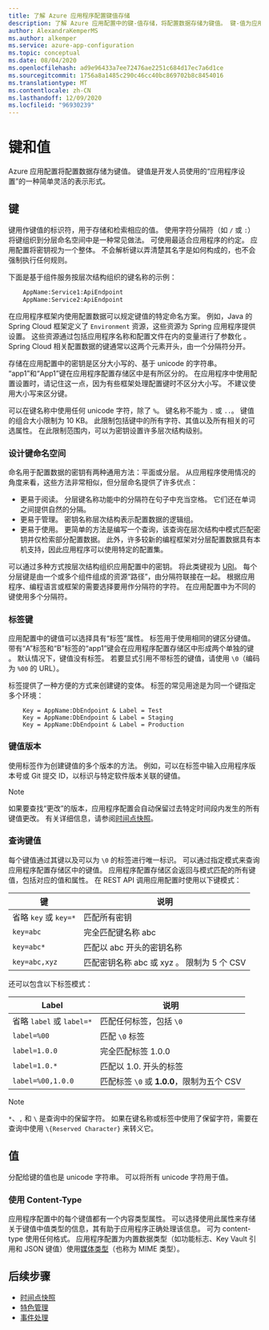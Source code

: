 ```yaml
---
title: 了解 Azure 应用程序配置键值存储
description: 了解 Azure 应用配置中的键-值存储，将配置数据存储为键值。 键-值为应用程序设置的表示形式。
author: AlexandraKemperMS
ms.author: alkemper
ms.service: azure-app-configuration
ms.topic: conceptual
ms.date: 08/04/2020
ms.openlocfilehash: ad9e96433a7ee72476ae2251c684d17ec7a6d1ce
ms.sourcegitcommit: 1756a8a1485c290c46cc40bc869702b8c8454016
ms.translationtype: MT
ms.contentlocale: zh-CN
ms.lasthandoff: 12/09/2020
ms.locfileid: "96930239"
---
```

# <a name="keys-and-values"></a>键和值

Azure 应用配置将配置数据存储为键值。 键值是开发人员使用的“应用程序设置”的一种简单灵活的表示形式。

## <a name="keys"></a>键

键用作键值的标识符，用于存储和检索相应的值。 使用字符分隔符（如 `/` 或 `:`）将键组织到分层命名空间中是一种常见做法。 可使用最适合应用程序的约定。 应用配置将密钥视为一个整体。 不会解析键以弄清楚其名字是如何构成的，也不会强制执行任何规则。

下面是基于组件服务按层次结构组织的键名称的示例：

```aspx
    AppName:Service1:ApiEndpoint
    AppName:Service2:ApiEndpoint
```

在应用程序框架内使用配置数据可以规定键值的特定命名方案。 例如，Java 的 Spring Cloud 框架定义了 `Environment` 资源，这些资源为 Spring 应用程序提供设置。  这些资源通过包括应用程序名称和配置文件在内的变量进行了参数化 。 Spring Cloud 相关配置数据的键通常以这两个元素开头，由一个分隔符分开。

存储在应用配置中的密钥是区分大小写的、基于 unicode 的字符串。 “app1”和“App1”键在应用程序配置存储区中是有所区分的。 在应用程序中使用配置设置时，请记住这一点，因为有些框架处理配置键时不区分大小写。 不建议使用大小写来区分键。

可以在键名称中使用任何 unicode 字符，除了 `%`。 键名称不能为 `.` 或 `..`。 键值的组合大小限制为 10 KB。 此限制包括键中的所有字符、其值以及所有相关的可选属性。 在此限制范围内，可以为密钥设置许多层次结构级别。

### <a name="design-key-namespaces"></a>设计键命名空间

命名用于配置数据的密钥有两种通用方法：平面或分层。 从应用程序使用情况的角度来看，这些方法非常相似，但分层命名提供了许多优点：

* 更易于阅读。 分层键名称功能中的分隔符在句子中充当空格。 它们还在单词之间提供自然的分隔。
* 更易于管理。 密钥名称层次结构表示配置数据的逻辑组。
* 更易于使用。 更简单的方法是编写一个查询，该查询在层次结构中模式匹配密钥并仅检索部分配置数据。 此外，许多较新的编程框架对分层配置数据具有本机支持，因此应用程序可以使用特定的配置集。

可以通过多种方式按层次结构组织应用配置中的密钥。 将此类键视为 [URI](https://en.wikipedia.org/wiki/Uniform_Resource_Identifier)。 每个分层键是由一个或多个组件组成的资源“路径”，由分隔符联接在一起。 根据应用程序、编程语言或框架的需要选择要用作分隔符的字符。 在应用配置中为不同的键使用多个分隔符。

### <a name="label-keys"></a>标签键

应用配置中的键值可以选择具有“标签”属性。 标签用于使用相同的键区分键值。 带有“A”标签和“B”标签的“app1”键会在应用程序配置存储区中形成两个单独的键  。 默认情况下，键值没有标签。 若要显式引用不带标签的键值，请使用 `\0`（编码为 `%00` 的 URL）。

标签提供了一种方便的方式来创建键的变体。 标签的常见用途是为同一个键指定多个环境：

```
    Key = AppName:DbEndpoint & Label = Test
    Key = AppName:DbEndpoint & Label = Staging
    Key = AppName:DbEndpoint & Label = Production
```

### <a name="version-key-values"></a>键值版本

使用标签作为创建键值的多个版本的方法。 例如，可以在标签中输入应用程序版本号或 Git 提交 ID，以标识与特定软件版本关联的键值。

> [!NOTE]
> 如果要查找“更改”的版本，应用程序配置会自动保留过去特定时间段内发生的所有键值更改。 有关详细信息，请参阅[时间点快照](./concept-point-time-snapshot.md)。

### <a name="query-key-values"></a>查询键值

每个键值通过其键以及可以为 `\0` 的标签进行唯一标识。 可以通过指定模式来查询应用程序配置存储区中的键值。 应用程序配置存储区会返回与模式匹配的所有键值，包括对应的值和属性。 在 REST API 调用应用配置时使用以下键模式：

| 键 | 说明 |
|---|---|
| 省略 `key` 或 `key=*` | 匹配所有密钥 |
| `key=abc` | 完全匹配键名称 abc |
| `key=abc*` | 匹配以 abc 开头的密钥名称 |
| `key=abc,xyz` | 匹配密钥名称 abc 或 xyz 。 限制为 5 个 CSV |

还可以包含以下标签模式：

| Label | 说明 |
|---|---|
| 省略 `label` 或 `label=*` | 匹配任何标签，包括 `\0` |
| `label=%00` | 匹配 `\0` 标签 |
| `label=1.0.0` | 完全匹配标签 1.0.0 |
| `label=1.0.*` | 匹配以 1.0. 开头的标签 |
| `label=%00,1.0.0` | 匹配标签 `\0` 或 **1.0.0**，限制为五个 CSV |

> [!NOTE]
> `*`、`,` 和 `\` 是查询中的保留字符。 如果在键名称或标签中使用了保留字符，需要在查询中使用 `\{Reserved Character}` 来转义它。

## <a name="values"></a>值

分配给键的值也是 unicode 字符串。 可以将所有 unicode 字符用于值。

### <a name="use-content-type"></a>使用 Content-Type
应用程序配置中的每个键值都有一个内容类型属性。 可以选择使用此属性来存储关于键值中值类型的信息，其有助于应用程序正确处理该信息。 可为 content-type 使用任何格式。 应用程序配置为内置数据类型（如功能标志、Key Vault 引用和 JSON 键值）使用[媒体类型]( https://www.iana.org/assignments/media-types/media-types.xhtml)（也称为 MIME 类型）。

## <a name="next-steps"></a>后续步骤

* [时间点快照](./concept-point-time-snapshot.md)
* [特色管理](./concept-feature-management.md)
* [事件处理](./concept-app-configuration-event.md)
